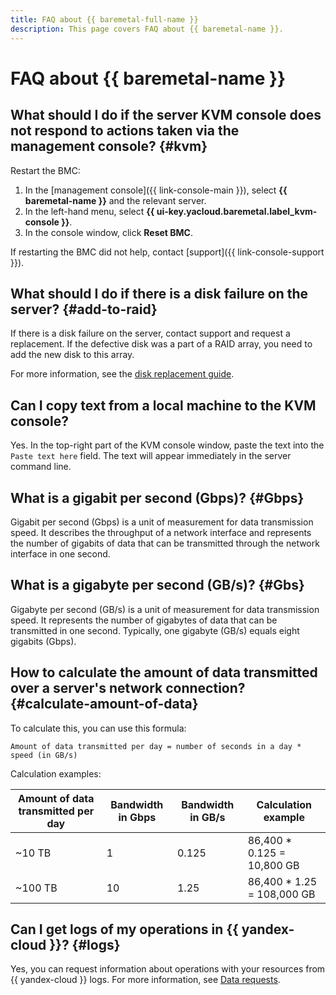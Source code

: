 ```yaml
---
title: FAQ about {{ baremetal-full-name }}
description: This page covers FAQ about {{ baremetal-name }}.
---
```


# FAQ about {{ baremetal-name }}

## What should I do if the server KVM console does not respond to actions taken via the management console? {#kvm}

Restart the BMC: 

1. In the [management console]({{ link-console-main }}), select **{{ baremetal-name }}** and the relevant server.
1. In the left-hand menu, select **{{ ui-key.yacloud.baremetal.label_kvm-console }}**.
1. In the console window, click **Reset BMC**.

If restarting the BMC did not help, contact [support]({{ link-console-support }}).

## What should I do if there is a disk failure on the server? {#add-to-raid}

If there is a disk failure on the server, contact support and request a replacement. If the defective disk was a part of a RAID array, you need to add the new disk to this array.

For more information, see the [disk replacement guide](../operations/servers/switch-raid-member.md#add-to-raid).

## Can I copy text from a local machine to the KVM console?

Yes. In the top-right part of the KVM console window, paste the text into the `Paste text here` field. The text will appear immediately in the server command line.

## What is a gigabit per second (Gbps)? {#Gbps}

Gigabit per second (Gbps) is a unit of measurement for data transmission speed. It describes the throughput of a network interface and represents the number of gigabits of data that can be transmitted through the network interface in one second.

## What is a gigabyte per second (GB/s)? {#Gbs}

Gigabyte per second (GB/s) is a unit of measurement for data transmission speed. It represents the number of gigabytes of data that can be transmitted in one second. Typically, one gigabyte (GB/s) equals eight gigabits (Gbps).

## How to calculate the amount of data transmitted over a server's network connection? {#calculate-amount-of-data}

To calculate this, you can use this formula:

```text
Amount of data transmitted per day = number of seconds in a day * speed (in GB/s)
```

Calculation examples:

| Amount of data transmitted per day | Bandwidth in Gbps | Bandwidth in GB/s | Calculation example           |
|------------------------------------|-------------------|-----------------|--------------------------|
| ~10 TB                             | 1                 | 0.125           | 86,400 * 0.125 = 10,800 GB |
| ~100 TB                            | 10                | 1.25            | 86,400 * 1.25 = 108,000 GB |

## Can I get logs of my operations in {{ yandex-cloud }}? {#logs}

Yes, you can request information about operations with your resources from {{ yandex-cloud }} logs. For more information, see [Data requests](../../support/request.md).